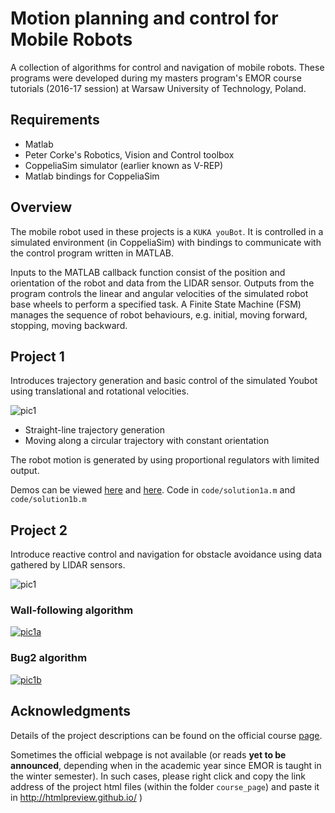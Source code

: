 # Motion planning and control for Mobile Robots

A collection of algorithms for control and navigation of mobile robots. These programs were developed during my masters program's EMOR course tutorials (2016-17 session) at Warsaw University of Technology, Poland.

## Requirements
- Matlab
- Peter Corke's Robotics, Vision and Control toolbox
- CoppeliaSim simulator (earlier known as V-REP)
- Matlab bindings for CoppeliaSim

## Overview

The mobile robot used in these projects is a ```KUKA youBot```. It is controlled in a simulated environment (in CoppeliaSim) with bindings to communicate with the control program written in MATLAB.

Inputs to the MATLAB callback function consist of the position and orientation of the robot and data from the LIDAR sensor. Outputs from the program controls the linear and angular velocities of the simulated robot base wheels to perform a specified task. A Finite State Machine (FSM) manages the sequence of robot behaviours, e.g. initial, moving forward, stopping, moving backward.

## Project 1

Introduces trajectory generation and basic control of the simulated Youbot using translational and rotational velocities.

![pic1](https://github.com/d-misra/Motion-planning-for-mobile-robots/blob/master/images/demo1.png)

- Straight-line trajectory generation
- Moving along a circular trajectory with constant orientation

The robot motion is generated by using proportional regulators with limited output.

Demos can be viewed [here](https://www.youtube.com/watch?v=2hio_rtz3Eo) and [here](https://www.youtube.com/watch?v=rdUNudgV34g). Code in ```code/solution1a.m``` and ```code/solution1b.m```

## Project 2

Introduce reactive control and navigation for obstacle avoidance using data gathered by LIDAR sensors. 

![pic1](https://github.com/d-misra/Motion-planning-for-mobile-robots/blob/master/images/demo2.png)

### Wall-following algorithm



[![pic1a](https://github.com/d-misra/Motion-planning-for-mobile-robots/blob/master/images/vid2a.png)](https://www.youtube.com/watch?v=587Ly53RAOk)

### Bug2 algorithm
[![pic1b](https://github.com/d-misra/Motion-planning-for-mobile-robots/blob/master/images/vid2b.png)](https://www.youtube.com/watch?v=0qlQZZPEeEU)


## Acknowledgments

Details of the project descriptions can be found on the official course [page](http://rcprg-ros-pkg.github.io/emor_trs/index.html).

Sometimes the official webpage is not available (or reads **yet to be announced**, depending when in the academic year since EMOR is taught in the winter semester). In such cases, please right click and copy the link address of the project html files (within the folder ```course_page```) and paste it in http://htmlpreview.github.io/
)
